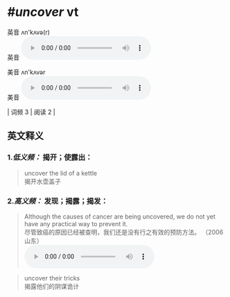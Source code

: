 # ***\#uncover*** vt
英音 ʌn'kʌvə(r)  
英音
<audio src="./media/uncover-B.aac" controls="controls"></audio>

美音 ʌn'kʌvər  
美音
<audio src="./media/uncover.aac" controls="controls"></audio>



| 词频 3 | 阅读 2 |  

英文释义
---
### 1.*低义频：* **揭开；使露出：**  

 > uncover the lid of a kettle   
 > 揭开水壶盖子    

### 2.*高义频：* **发现；揭露；揭发：**  

 > Although the causes of cancer are being uncovered, we do not yet have any practical way to prevent it.  
 > 尽管致癌的原因已经被查明，我们还是没有行之有效的预防方法。  （2006 山东）  
<audio src="./media/uncover-1.aac" controls="controls"></audio>

 > uncover their tricks   
 > 揭露他们的阴谋诡计    


